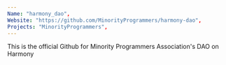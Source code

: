 ```yaml
---
Name: "harmony_dao",
Website: "https://github.com/MinorityProgrammers/harmony-dao",
Projects: "MinorityProgrammers",
---
```

<!--lang:en--> 
This is the official Github for Minority Programmers Association's DAO on Harmony
<!--lang:es--] 
test
<!--lang:de--] 
test
<!--lang:fr--] 
test
<!--lang:pl--] 
test
<!--lang:uk--] 
test
[!--lang:*-->  
